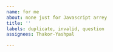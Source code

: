 ```yaml
---
name: for me
about: none just for Javascript arrey
title: ''
labels: duplicate, invalid, question
assignees: Thakor-Yashpal

---
```




